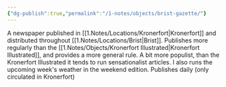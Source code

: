 ```yaml
---
{"dg-publish":true,"permalink":"/1-notes/objects/brist-gazette/"}
---
```


A newspaper published in [[1.Notes/Locations/Kronerfort\|Kronerfort]] and distributed throughout [[1.Notes/Locations/Brist\|Brist]].
Publishes more regularly than the [[1.Notes/Objects/Kronerfort Illustrated\|Kronerfort Illustrated]], and provides a more general rule. A bit more populist, than the Kronerfort Illustrated it tends to run sensationalist articles. 
I also runs the upcoming week's weather in the weekend edition.
Publishes daily (only circulated in Kronerfort)
